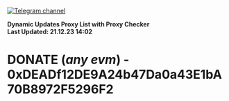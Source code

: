 [![Telegram channel](https://img.shields.io/endpoint?url=https://runkit.io/damiankrawczyk/telegram-badge/branches/master?url=https://t.me/n4z4v0d)](https://t.me/n4z4v0d) 

**Dynamic Updates Proxy List with Proxy Checker**  
**Last Updated: 21.12.23 14:02**

# DONATE (_any evm_) - 0xDEADf12DE9A24b47Da0a43E1bA70B8972F5296F2
